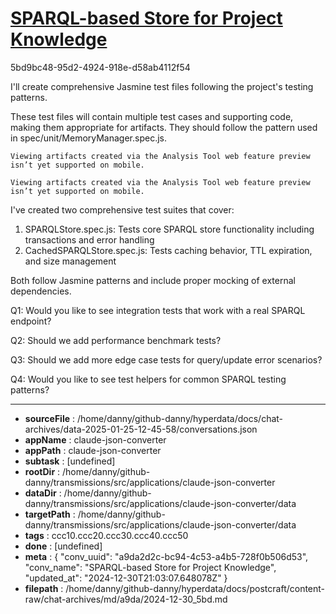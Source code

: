 # [SPARQL-based Store for Project Knowledge](https://claude.ai/chat/a9da2d2c-bc94-4c53-a4b5-728f0b506d53)

5bd9bc48-95d2-4924-918e-d58ab4112f54

 I'll create comprehensive Jasmine test files following the project's testing patterns.

<antThinking>These test files will contain multiple test cases and supporting code, making them appropriate for artifacts. They should follow the pattern used in spec/unit/MemoryManager.spec.js.</antThinking>
```
Viewing artifacts created via the Analysis Tool web feature preview isn’t yet supported on mobile.
```


```
Viewing artifacts created via the Analysis Tool web feature preview isn’t yet supported on mobile.
```



I've created two comprehensive test suites that cover:

1. SPARQLStore.spec.js: Tests core SPARQL store functionality including transactions and error handling
2. CachedSPARQLStore.spec.js: Tests caching behavior, TTL expiration, and size management

Both follow Jasmine patterns and include proper mocking of external dependencies.

Q1: Would you like to see integration tests that work with a real SPARQL endpoint?

Q2: Should we add performance benchmark tests?

Q3: Should we add more edge case tests for query/update error scenarios?

Q4: Would you like to see test helpers for common SPARQL testing patterns?

---

* **sourceFile** : /home/danny/github-danny/hyperdata/docs/chat-archives/data-2025-01-25-12-45-58/conversations.json
* **appName** : claude-json-converter
* **appPath** : claude-json-converter
* **subtask** : [undefined]
* **rootDir** : /home/danny/github-danny/transmissions/src/applications/claude-json-converter
* **dataDir** : /home/danny/github-danny/transmissions/src/applications/claude-json-converter/data
* **targetPath** : /home/danny/github-danny/transmissions/src/applications/claude-json-converter/data
* **tags** : ccc10.ccc20.ccc30.ccc40.ccc50
* **done** : [undefined]
* **meta** : {
  "conv_uuid": "a9da2d2c-bc94-4c53-a4b5-728f0b506d53",
  "conv_name": "SPARQL-based Store for Project Knowledge",
  "updated_at": "2024-12-30T21:03:07.648078Z"
}
* **filepath** : /home/danny/github-danny/hyperdata/docs/postcraft/content-raw/chat-archives/md/a9da/2024-12-30_5bd.md